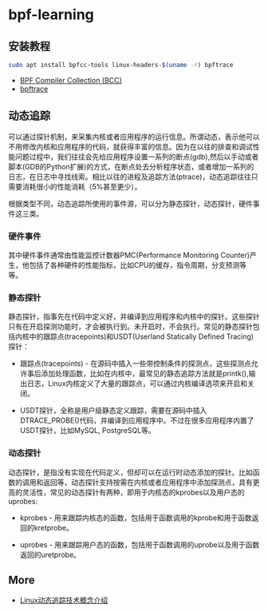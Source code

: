 # bpf-learning

## 安装教程

```bash
sudo apt install bpfcc-tools linux-headers-$(uname -r) bpftrace
```

- [BPF Compiler Collection (BCC)](bcc.md)
- [bpftrace](bpftrace.md)

## 动态追踪

可以通过探针机制，来采集内核或者应用程序的运行信息。所谓动态，表示他可以不用修改内核和应用程序的代码，就获得丰富的信息。因为在以往的排查和调试性能问题过程中，我们往往会先给应用程序设置一系列的断点(gdb),然后以手动或者脚本(GDB的Python扩展)的方式，在断点处去分析程序状态，或者增加一系列的日志，在日志中寻找线索。相比以往的进程及追踪方法(ptrace)，动态追踪往往只需要消耗很小的性能消耗（5%甚至更少）。

根据类型不同，动态追踪所使用的事件源，可以分为静态探针，动态探针，硬件事件这三类。

### 硬件事件

其中硬件事件通常由性能监控计数器PMC(Performance Monitoring Counter)产生，他包括了各种硬件的性能指标，比如CPU的缓存，指令周期，分支预测等等。

### 静态探针

静态探针，指事先在代码中定义好，并编译到应用程序和内核中的探针。这些探针只有在开启探测功能时，才会被执行到。未开启时，不会执行。常见的静态探针包括内核中的跟踪点(tracepoints)和USDT(Userland Statically Defined Tracing)探针：

- 跟踪点(tracepoints) - 在源码中插入一些带控制条件的探测点，这些探测点允许事后添加处理函数，比如在内核中，最常见的静态追踪方法就是printk(),输出日志，Linux内核定义了大量的跟踪点，可以通过内核编译选项来开启和关闭。

- USDT探针，全称是用户级静态定义跟踪，需要在源码中插入DTRACE_PROBE()代码，并编译到应用程序中。不过在很多应用程序内置了USDT探针，比如MySQL, PostgreSQL等。

### 动态探针

动态探针，是指没有实现在代码定义，但却可以在运行时动态添加的探针。比如函数的调用和返回等，动态探针支持按需在内核或者应用程序中添加探测点，具有更高的灵活性，常见的动态探针有两种，即用于内核态的kprobes以及用户态的uprobes:

- kprobes - 用来跟踪内核态的函数，包括用于函数调用的kprobe和用于函数返回的kretprobe。

- uprobes - 用来跟踪用户态的函数，包括用于函数调用的uprobe以及用于函数返回的uretprobe。

## More

- [Linux动态追踪技术概念介绍](https://www.toutiao.com/article/7077801491347833374)